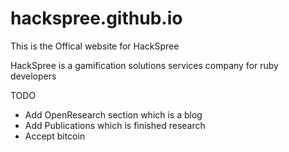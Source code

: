 # hackspree.github.io

This is the Offical website for HackSpree

HackSpree is a gamification solutions services company for ruby developers




TODO
- Add OpenResearch section which is a blog
- Add Publications which is finished research
- Accept bitcoin
